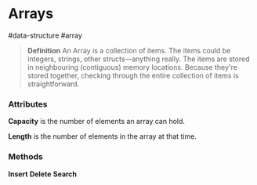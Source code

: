 # Arrays

#data-structure #array

> **Definition**
> An Array is a collection of items. The items could be integers, strings, other
> structs—anything really. The items are stored in neighbouring (contiguous)
> memory locations. Because they're stored together, checking through the entire
> collection of items is straightforward.

### Attributes

**Capacity** is the number of elements an array can hold.

**Length** is the number of elements in the array at that time.

### Methods

**Insert**
**Delete**
**Search**